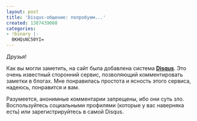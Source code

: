 ```yaml
---
layout: post
title: 'Disqus-общение: попробуем...'
created: 1387439088
categories:
- !binary |-
  0KHQsNC50YI=
---
```

Друзья!

Как вы могли заметить, на сайт была добавлена система <strong><a href="https://disqus.com/">Disqus</a></strong>. Это очень известный сторонний сервис, позволяющий комментировать заметки в блогах. Мне понравилась простота и ясность этого сервиса, надеюсь, понравится и вам.

Разумеется, анонимные комментарии запрещены, ибо они суть зло. Воспользуйтесь социальными профилями (которые у вас наверняка есть) или зарегистрируйтесь в самой Disqus.
